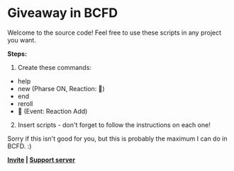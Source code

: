 # Giveaway in BCFD
Welcome to the source code! Feel free to use these scripts in any project you want.

__Steps:__
1. Create these commands:
- help
- new (Pharse ON, Reaction: 🎉)
- end
- reroll
- 🎉 (Event: Reaction Add)

2. Insert scripts - don't forget to follow the instructions on each one!

Sorry if this isn't good for you, but this is probably the maximum I can do in BCFD. :)

**[Invite](https://discord.com/oauth2/authorize?client_id=1224630788444655666) | [Support server](https://discord.com/invite/tr55DGHEwN)**
